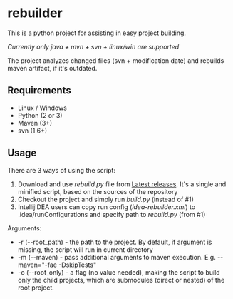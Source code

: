 # rebuilder
This is a python project for assisting in easy project building.

*Currently only java + mvn + svn + linux/win are supported*

The project analyzes changed files (svn + modification date) and rebuilds maven artifact,
if it's outdated.

## Requirements
* Linux / Windows
* Python (2 or 3)
* Maven (3+)
* svn (1.6+)

## Usage
There are 3 ways of using the script:

1. Download and use _rebuild.py_ file from [Latest releases](https://github.com/bugy/rebuilder/releases/latest). It's a single and minified script, based on the sources of the repository
2. Checkout the project and simply run *build.py* (instead of #1)
3. IntellijIDEA users can copy run config (*idea-rebuilder.xml*) to .idea/runConfigurations and specify path to *rebuild.py* (from #1)

Arguments:
* -r (--root_path) - the path to the project. By default, if argument is missing, the script will run in current directory
* -m (--maven) - pass additional arguments to maven execution. E.g. --maven="-fae -DskipTests"
* -o (--root_only) - a flag (no value needed), making the script to build only the child projects, which are submodules (direct or nested) of the root project.
